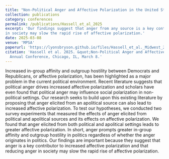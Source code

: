 ```yaml
---
title: "Non-Political Anger and Affective Polarization in the United States"
collection: publications
category: conferences
permalink: /publications/Hassell_et_al_2025
excerpt: 'Our findings suggest that anger from any source is a key contributor to increased affective polarization and that reducing anger 
in society may slow the rapid rise of affective polarization.'
date: 2025-03-08
venue: 'MPSA'
paperurl: 'https://lyonsbryson.github.io/files/Hassell_et_al._Midwest_2025.pdf'
citation: 'Hassell et al. 2025. &quot;Non-Political Anger and Affective Polarization in the United States.&quot;Paper prepared for presentation at the Midwest Political Science Association 
  Annual Conference, Chicago, IL, March 8.'
---
```

Increased in-group affinity and outgroup hostility between Democrats and Republicans, or 
affective polarization, has been highlighted as a major problem in the current political 
environment. Recent literature suggests that political anger drives increased affective 
polarization and scholars have even found that political anger may influence social polarization 
in non-political settings. Our research seeks to build upon this existing literature by proposing 
that anger elicited from an apolitical source can also lead to increased affective polarization. To 
test our hypotheses, we conducted two survey experiments that measured the effects of anger 
elicited from political and apolitical sources and its effects on affective polarization. We found 
that anger elicited from both political and apolitical settings leads to greater affective 
polarization. In short, anger prompts greater in-group affinity and outgroup hostility in politics 
regardless of whether the anger originates in politics. Our findings are important because they 
suggest that anger is a key contributor to increased affective polarization and that reducing anger 
in society may slow the rapid rise of affective polarization. 
